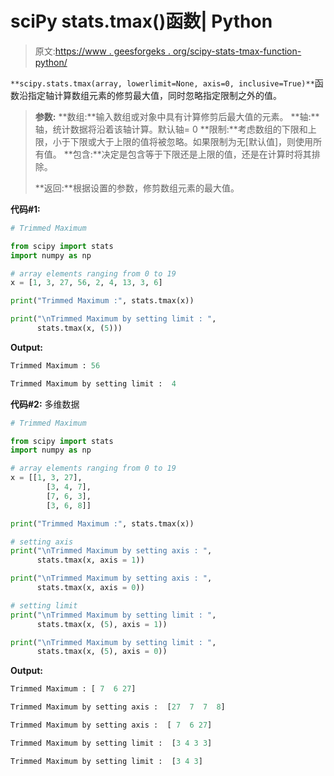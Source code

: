 # sciPy stats.tmax()函数| Python

> 原文:[https://www . geesforgeks . org/scipy-stats-tmax-function-python/](https://www.geeksforgeeks.org/scipy-stats-tmax-function-python/)

`**scipy.stats.tmax(array, lowerlimit=None, axis=0, inclusive=True)**`函数沿指定轴计算数组元素的修剪最大值，同时忽略指定限制之外的值。

> **参数:**
> **数组:**输入数组或对象中具有计算修剪后最大值的元素。
> **轴:**轴，统计数据将沿着该轴计算。默认轴= 0
> **限制:**考虑数组的下限和上限，小于下限或大于上限的值将被忽略。如果限制为无[默认值]，则使用所有值。
> **包含:**决定是包含等于下限还是上限的值，还是在计算时将其排除。
> 
> **返回:**根据设置的参数，修剪数组元素的最大值。

**代码#1:**

```py
# Trimmed Maximum 

from scipy import stats
import numpy as np 

# array elements ranging from 0 to 19
x = [1, 3, 27, 56, 2, 4, 13, 3, 6]

print("Trimmed Maximum :", stats.tmax(x)) 

print("\nTrimmed Maximum by setting limit : ", 
      stats.tmax(x, (5)))
```

**Output:**

```py
Trimmed Maximum : 56

Trimmed Maximum by setting limit :  4

```

**代码#2:** 多维数据

```py
# Trimmed Maximum 

from scipy import stats
import numpy as np 

# array elements ranging from 0 to 19
x = [[1, 3, 27], 
        [3, 4, 7], 
        [7, 6, 3], 
        [3, 6, 8]]

print("Trimmed Maximum :", stats.tmax(x)) 

# setting axis
print("\nTrimmed Maximum by setting axis : ", 
      stats.tmax(x, axis = 1))

print("\nTrimmed Maximum by setting axis : ", 
      stats.tmax(x, axis = 0))

# setting limit
print("\nTrimmed Maximum by setting limit : ", 
      stats.tmax(x, (5), axis = 1))

print("\nTrimmed Maximum by setting limit : ", 
      stats.tmax(x, (5), axis = 0))
```

**Output:**

```py
Trimmed Maximum : [ 7  6 27]

Trimmed Maximum by setting axis :  [27  7  7  8]

Trimmed Maximum by setting axis :  [ 7  6 27]

Trimmed Maximum by setting limit :  [3 4 3 3]

Trimmed Maximum by setting limit :  [3 4 3]

```